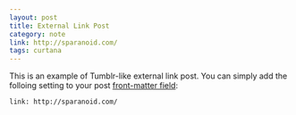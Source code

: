```yaml
---
layout: post
title: External Link Post
category: note
link: http://sparanoid.com/
tags: curtana
---
```


This is an example of Tumblr-like external link post. You can simply add the folloing setting to your post [front-matter field](http://jekyllrb.com/docs/frontmatter/):

```
link: http://sparanoid.com/
```
